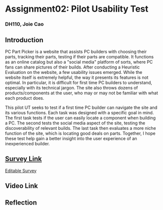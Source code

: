 # Assignment02: Pilot Usability Test
### DH110, Joie Cao

## Introduction
PC Part Picker is a website that assists PC builders with choosing their parts, tracking their parts, testing if their parts are compatible. It functions as an online catalog but also a "social media" platform of sorts, where PC fans can share pictures of their builds. After conducting a Heuristic Evaluation on the website, a few usability issues emerged. While the website itself is extremely helpful, the way it presents its features is not optimal. In particular, it is difficult for first time PC builders to understand, especially with its technical jargon. The site also throws dozens of products/components at the user, who may or may not be familiar with what each product does. 

This pilot UT seeks to test if a first time PC builder can navigate the site and its various functions. Each task was designed with a specific goal in mind. The first task tests if the user can easily locate a component when building a PC. The second tests the social media aspect of the site, testing the discoverability of relevant builds. The last task then evaluates a more niche function of the site, which is locating good deals on parts. Together, I hope these test help gain a better insight into the user experience of an inexperienced builder. 

## [Survey Link](https://forms.gle/iPymEs7h3AT24uAc9)
[Editable Survey](https://docs.google.com/forms/d/1Ah_Z0jK_egn3LwZ7uW19aAXPzArh3Lc1hHFfwrQHh9k/edit)

## Video Link

## Reflection
